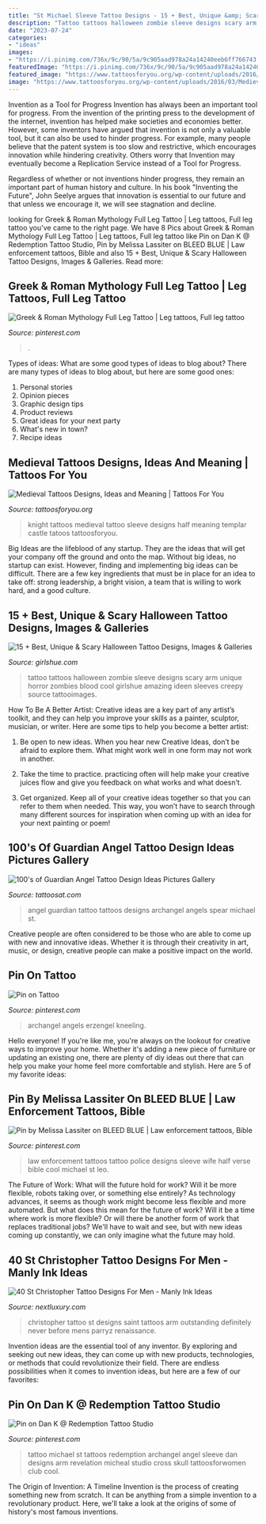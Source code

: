 ```yaml
---
title: "St Michael Sleeve Tattoo Designs - 15 + Best, Unique &amp; Scary Halloween Tattoo Designs, Images &amp; Galleries"
description: "Tattoo tattoos halloween zombie sleeve designs scary arm unique horror zombies blood cool girlshue amazing ideen sleeves creepy source tattooimages"
date: "2023-07-24"
categories:
- "ideas"
images:
- "https://i.pinimg.com/736x/9c/90/5a/9c905aad978a24a14240eeb6ff766743.jpg"
featuredImage: "https://i.pinimg.com/736x/9c/90/5a/9c905aad978a24a14240eeb6ff766743.jpg"
featured_image: "https://www.tattoosforyou.org/wp-content/uploads/2016/03/Medieval-Tattoos.jpg"
image: "https://www.tattoosforyou.org/wp-content/uploads/2016/03/Medieval-Tattoos.jpg"
---
```



Invention as a Tool for Progress
Invention has always been an important tool for progress. From the invention of the printing press to the development of the internet, invention has helped make societies and economies better. 
However, some inventors have argued that invention is not only a valuable tool, but it can also be used to hinder progress. For example, many people believe that the patent system is too slow and restrictive, which encourages innovation while hindering creativity. Others worry that Invention may eventually become a Replication Service instead of a Tool for Progress.

Regardless of whether or not inventions hinder progress, they remain an important part of human history and culture. In his book "Inventing the Future", John Seelye argues that innovation is essential to our future and that unless we encourage it, we will see stagnation and decline.

	

		
looking for Greek &amp; Roman Mythology Full Leg Tattoo | Leg tattoos, Full leg tattoo you've came to the right page. We have 8 Pics about Greek &amp; Roman Mythology Full Leg Tattoo | Leg tattoos, Full leg tattoo like Pin on Dan K @ Redemption Tattoo Studio, Pin by Melissa Lassiter on BLEED BLUE | Law enforcement tattoos, Bible and also 15 + Best, Unique &amp; Scary Halloween Tattoo Designs, Images &amp; Galleries. Read more:
		
    
## Greek &amp; Roman Mythology Full Leg Tattoo | Leg Tattoos, Full Leg Tattoo

<img loading=lazy src="https://i.pinimg.com/736x/9c/90/5a/9c905aad978a24a14240eeb6ff766743.jpg" onerror="this.onerror=null;this.src='https://tse2.mm.bing.net/th?id=OIP.5A4hxapAukxAcEOSu2I6fgHaEK&amp;pid=15.1';" alt="Greek &amp; Roman Mythology Full Leg Tattoo | Leg tattoos, Full leg tattoo">

_Source: pinterest.com_

>. 

	

Types of ideas: What are some good types of ideas to blog about?
There are many types of ideas to blog about, but here are some good ones:
1. Personal stories 
2. Opinion pieces 
3. Graphic design tips 
4. Product reviews 
5. Great ideas for your next party 
6. What's new in town? 
7. Recipe ideas 

    
## Medieval Tattoos Designs, Ideas And Meaning | Tattoos For You

<img loading=lazy src="https://www.tattoosforyou.org/wp-content/uploads/2016/03/Medieval-Tattoos.jpg" onerror="this.onerror=null;this.src='https://tse2.mm.bing.net/th?id=OIP.yggIhqOuVUoFoKDv7Yof1gHaIY&amp;pid=15.1';" alt="Medieval Tattoos Designs, Ideas and Meaning | Tattoos For You">

_Source: tattoosforyou.org_

>knight tattoos medieval tattoo sleeve designs half meaning templar castle tatoos tattoosforyou. 

	

Big Ideas are the lifeblood of any startup. They are the ideas that will get your company off the ground and onto the map. Without big ideas, no startup can exist. However, finding and implementing big ideas can be difficult. There are a few key ingredients that must be in place for an idea to take off: strong leadership, a bright vision, a team that is willing to work hard, and a good culture.

    
## 15 + Best, Unique &amp; Scary Halloween Tattoo Designs, Images &amp; Galleries

<img loading=lazy src="https://www.girlshue.com/wp-content/uploads/2016/07/unnamed-file-4998.jpg" onerror="this.onerror=null;this.src='https://tse3.mm.bing.net/th?id=OIP.dXywN3ZNgpNH-P9SANAO0gHaL1&amp;pid=15.1';" alt="15 + Best, Unique &amp; Scary Halloween Tattoo Designs, Images &amp; Galleries">

_Source: girlshue.com_

>tattoo tattoos halloween zombie sleeve designs scary arm unique horror zombies blood cool girlshue amazing ideen sleeves creepy source tattooimages. 

	

How To Be A Better Artist:
Creative ideas are a key part of any artist’s toolkit, and they can help you improve your skills as a painter, sculptor, musician, or writer. Here are some tips to help you become a better artist:
1. Be open to new ideas. When you hear new Creative Ideas, don’t be afraid to explore them. What might work well in one form may not work in another.

2. Take the time to practice. practicing often will help make your creative juices flow and give you feedback on what works and what doesn’t.

3. Get organized. Keep all of your creative ideas together so that you can refer to them when needed. This way, you won’t have to search through many different sources for inspiration when coming up with an idea for your next painting or poem!

    
## 100&#039;s Of Guardian Angel Tattoo Design Ideas Pictures Gallery

<img loading=lazy src="http://tattoosat.com/wp-content/uploads/2014/11/Guardian-Angel-Tattoo2.jpg" onerror="this.onerror=null;this.src='https://tse3.mm.bing.net/th?id=OIP.N5v2EO0zNb4rbMiooXnmOQHaN8&amp;pid=15.1';" alt="100&#039;s of Guardian Angel Tattoo Design Ideas Pictures Gallery">

_Source: tattoosat.com_

>angel guardian tattoo tattoos designs archangel angels spear michael st. 

	

Creative people are often considered to be those who are able to come up with new and innovative ideas. Whether it is through their creativity in art, music, or design, creative people can make a positive impact on the world.

    
## Pin On Tattoo

<img loading=lazy src="https://i.pinimg.com/736x/3c/e9/e5/3ce9e5c5baabd0d3ee78c19cf7a90b3f.jpg" onerror="this.onerror=null;this.src='https://tse2.mm.bing.net/th?id=OIP.YaGFYxexcj-6gcmTuGgm9gHaJ4&amp;pid=15.1';" alt="Pin on Tattoo">

_Source: pinterest.com_

>archangel angels erzengel kneeling. 

	

Hello everyone! If you're like me, you're always on the lookout for creative ways to improve your home. Whether it's adding a new piece of furniture or updating an existing one, there are plenty of diy ideas out there that can help you make your home feel more comfortable and stylish. Here are 5 of my favorite ideas: 

    
## Pin By Melissa Lassiter On BLEED BLUE | Law Enforcement Tattoos, Bible

<img loading=lazy src="https://i.pinimg.com/originals/9f/85/d4/9f85d48e6fdc4fe6b1bcdae2bb9b912b.jpg" onerror="this.onerror=null;this.src='https://tse3.mm.bing.net/th?id=OIP.wUroryvZYUqOw_vquIrG2QHaKh&amp;pid=15.1';" alt="Pin by Melissa Lassiter on BLEED BLUE | Law enforcement tattoos, Bible">

_Source: pinterest.com_

>law enforcement tattoos tattoo police designs sleeve wife half verse bible cool michael st leo. 

	

The Future of Work: What will the future hold for work? Will it be more flexible, robots taking over, or something else entirely?
As technology advances, it seems as though work might become less flexible and more automated. But what does this mean for the future of work? Will it be a time where work is more flexible? Or will there be another form of work that replaces traditional jobs? We'll have to wait and see, but with new ideas coming up constantly, we can only imagine what the future may hold.

    
## 40 St Christopher Tattoo Designs For Men - Manly Ink Ideas

<img loading=lazy src="http://nextluxury.com/wp-content/uploads/male-with-saint-christopher-arm-tattoo-designs.jpg" onerror="this.onerror=null;this.src='https://tse1.mm.bing.net/th?id=OIP.5m2_MPchhA_j068vbJgcjQAAAA&amp;pid=15.1';" alt="40 St Christopher Tattoo Designs For Men - Manly Ink Ideas">

_Source: nextluxury.com_

>christopher tattoo st designs saint tattoos arm outstanding definitely never before mens parryz renaissance. 

	

Invention ideas are the essential tool of any inventor. By exploring and seeking out new ideas, they can come up with new products, technologies, or methods that could revolutionize their field. There are endless possibilities when it comes to invention ideas, but here are a few of our favorites:

    
## Pin On Dan K @ Redemption Tattoo Studio

<img loading=lazy src="https://i.pinimg.com/736x/4e/65/0a/4e650a829148a7df37bc6d26bc274969.jpg" onerror="this.onerror=null;this.src='https://tse2.mm.bing.net/th?id=OIP.Gu2ZG1Tx26beioFdkTUdXwHaNB&amp;pid=15.1';" alt="Pin on Dan K @ Redemption Tattoo Studio">

_Source: pinterest.com_

>tattoo michael st tattoos redemption archangel angel sleeve dan designs arm revelation micheal studio cross skull tattoosforwomen club cool. 

	

The Origin of Invention: A Timeline
Invention is the process of creating something new from scratch. It can be anything from a simple invention to a revolutionary product. Here, we'll take a look at the origins of some of history's most famous inventions.

